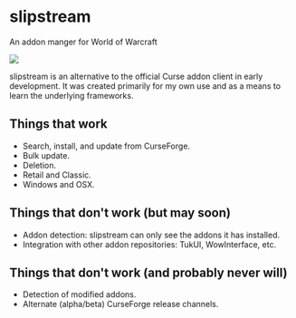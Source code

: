 # slipstream

An addon manger for World of Warcraft

![](screenshot.png)

slipstream is an alternative to the official Curse addon client in early development. It was created primarily for my own use and as a means to learn the underlying frameworks.

## Things that work
- Search, install, and update from CurseForge.
- Bulk update.
- Deletion.
- Retail and Classic.
- Windows and OSX.

## Things that don't work (but may soon)
- Addon detection: slipstream can only see the addons it has installed.
- Integration with other addon repositories: TukUI, WowInterface, etc.

## Things that don't work (and probably never will)
- Detection of modified addons.
- Alternate (alpha/beta) CurseForge release channels.